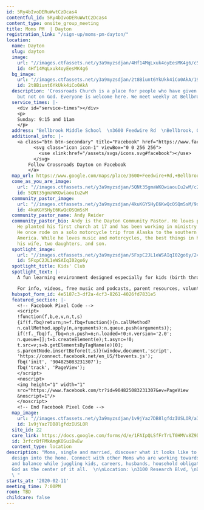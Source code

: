 ```yaml
---
id: 5Ry4bIvoDERuWwtCzDcas4
contentful_id: 5Ry4bIvoDERuWwtCzDcas4
content_type: onsite_group_meeting
title: Moms PM  | Dayton
registration_link: "/sign-up/moms-pm-dayton/"
location:
  name: Dayton
  slug: dayton
  image:
    url: "//images.ctfassets.net/y3a9myzsdjan/4Hf14MqLxuk4oyEesMK4g6/c5bc4f3e01b163c32e4f076ce32433b7/crossroads-church-locations-dayton-new.jpg"
    id: 4Hf14MqLxuk4oyEesMK4g6
  bg_image:
    url: "//images.ctfassets.net/y3a9myzsdjan/2t8Biunt6YkUkk4iCo0AkA/19e98a2544e447d6b82452fb41a5f061/crossroads-church-dayton2-bg.jpg"
    id: 2t8Biunt6YkUkk4iCo0AkA
  description: 'Crossroads Church is a place for people who have given up on church
    but not on God. Everyone is welcome here. We meet weekly at Bellbrook Middle School. '
  service_times: |-
    <div id="service-times"></div>
    <p>
    Sunday: 9:15 and 11am
    </p>
  address: "Bellbrook Middle School  \n3600 Feedwire Rd  \nBellbrook, Ohio 45305  "
  additional_info: |-
    <a class="btn btn-secondary" title="Facebook" href="https://www.facebook.com/Crossroads-Dayton-1203146356490117/">
          <svg class="icon icon-1" viewBox="0 0 256 256">
            <use xlink:href="/assets/svgs/icons.svg#facebook"></use>
          </svg>
        Follow Crossroads Dayton on Facebook
        </a>
  map_url: https://www.google.com/maps/place/3600+Feedwire+Rd,+Bellbrook,+OH+45305/@39.6610788,-84.07405,17z/data=!3m1!4b1!4m5!3m4!1s0x884090772561659b:0x759cb909aa111d27!8m2!3d39.6610788!4d-84.0718613
  come_as_you_are_image:
    url: "//images.ctfassets.net/y3a9myzsdjan/5QNt35gmaWKQwiaouIu2wM/c284b9e2256d6a03aa1efa930235145e/crossroads-church-come-as-you-are2.jpg"
    id: 5QNt35gmaWKQwiaouIu2wM
  community_pastor_image:
    url: "//images.ctfassets.net/y3a9myzsdjan/4kuKGYSHyE6KwQcOSQmSsM/9dfd1bc623f8cc0900aaa6fa5e7fd413/crossroads-dayton-andy-reider2.jpg"
    id: 4kuKGYSHyE6KwQcOSQmSsM
  community_pastor_name: Andy Reider
  community_pastor_bio: Andy is the Dayton Community Pastor. He loves people and adventure.
    He planted his first church at 17 and has been working in ministry ever since.
    He once rode on a solo motorcycle trip from Alaska to the southern tip of South
    America. While he loves music and motorcycles, the best things in his life are
    his wife, two daughters, and son.
  spotlight_image:
    url: "//images.ctfassets.net/y3a9myzsdjan/5FxpC2JL1eWSAIqI02go6y/24ac9f9a75430bba5b73fcc48e45a136/crossroads-church-sites-kc2.jpg"
    id: 5FxpC2JL1eWSAIqI02go6y
  spotlight_title: Kids' Club
  spotlight_text: |-
    A fun learning environment designed especially for kids (birth through fifth grade). It’s free, totally secure, and don't worry-we'll let you know if your child needs you at any point during the service.

    For info, videos, free music and podcasts, parent resources, volunteer info, FAQ and contacts/directions, [check out Kids' Club](http://crossroadskidsclub.net/)
  hubspot_form_id: 4e5187c3-df2a-4cf3-8261-4026fd7831e5
  featured_section: |-
    <!-- Facebook Pixel Code -->
    <script>
    !function(f,b,e,v,n,t,s)
    {if(f.fbq)return;n=f.fbq=function(){n.callMethod?
    n.callMethod.apply(n,arguments):n.queue.push(arguments)};
    if(!f._fbq)f._fbq=n;n.push=n;n.loaded=!0;n.version='2.0';
    n.queue=[];t=b.createElement(e);t.async=!0;
    t.src=v;s=b.getElementsByTagName(e)[0];
    s.parentNode.insertBefore(t,s)}(window,document,'script',
    'https://connect.facebook.net/en_US/fbevents.js');
    fbq('init', '904825083231307');
    fbq('track', 'PageView');
    </script>
    <noscript>
    <img height="1" width="1"
    src="https://www.facebook.com/tr?id=904825083231307&ev=PageView
    &noscript=1"/>
    </noscript>
    <!-- End Facebook Pixel Code -->
  map_image:
    url: "//images.ctfassets.net/y3a9myzsdjan/1v9jYaz7DB8lgfdzIUSLOR/a3fdd853b984385adf257922ee493108/Screen_Shot_2019-11-15_at_2.36.28_PM.png"
    id: 1v9jYaz7DB8lgfdzIUSLOR
  site_id: 22
  care_link: https://docs.google.com/forms/d/e/1FAIpQLSfFrTrLT0HMVv8Z9DYdF9mYWJY1RVPboABnkv3zfeO5sIoH8Q/viewform
  id: 3rfcrBfFMkAmgKOSui8wEw
  content_type: location
description: "Moms, single and married, discover what it looks like to bring God’s
  design into the home. Connect with other Moms who are working towards keeping order
  and balance while juggling kids, careers, husbands, household obligations, and seeking
  God as the center of it all.  \n\nLocation: \n3100 Research Blvd, \nDayton, Oh 45420
  \ "
starts_at: '2020-02-11'
meeting_time: 7:00PM
room: TBD
childcare: false
---
```


